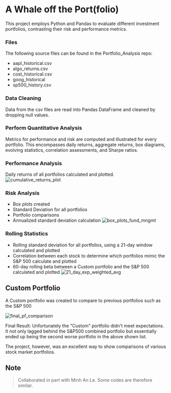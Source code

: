 # A Whale off the Port(folio)

This project employs Python and Pandas to evaluate different investment portfolios, contrasting their risk and performance metrics.

### Files
The following source files can be found in the Portfolio_Analysis repo:
* aapl_historical.csv
* algo_returns.csv
* cost_historical.csv
* goog_historical
* sp500_history.csv

### Data Cleaning
Data from the csv files are read into Pandas DataFrame and cleaned by dropping null values.

### Perform Quantitative Analysis
Metrics for performance and risk are computed and illustrated for every portfolio. This encompasses daily returns, aggregate returns, box diagrams, evolving statistics, correlation assessments, and Sharpe ratios.

### Performance Analysis
Daily returns of all portfolios calculated and plotted. 
![cumulative_returns_plot](https://github.com/dxmolnar/Portfolio_Analysis/assets/127795314/71da7edc-49cc-4aa2-82a1-cb0af43463ad)

### Risk Analysis
* Box plots created
* Standard Deviation for all portfolios
* Portfolio comparisons
* Annualized standard deviation calculation
![box_plots_fund_mngmt](https://github.com/dxmolnar/Portfolio_Analysis/assets/127795314/af91ae0e-ed53-4585-a2a7-44c34b24e0a3)

### Rolling Statistics
* Rolling standard deviation for all portfolios, using a 21-day window calculated and plotted
* Correlation between each stock to determine which portfolios mimic the S&P 500 calculate and plotted 
* 60-day rolling beta between a Custom portfolio and the S&P 500 calculated and plotted 
![21_day_exp_weighted_avg](https://github.com/dxmolnar/Portfolio_Analysis/assets/127795314/04f1d8ab-05a2-472c-96c0-1d9a2e20d44a)

## Custom Portfolio
A Custom portfolio was created to compare to previous portfolios such as the S&P 500

![final_pf_comparison](https://github.com/dxmolnar/Portfolio_Analysis/assets/127795314/5d6a0887-dbc8-49a9-ac49-9f23c03b8d04)

Final Result: 
Unfortunately the "Custom" portfolio didn't meet expectations. 
It not only lagged behind the S&P500 combined portfolio but essentially ended up being the second worse portfolio in the above shown list. 

The project, however, was an excellent way to show comparisons of various stock market portfolios. 

## Note
> Collaborated in part with Minh An Le. Some codes are therefore similar. 
